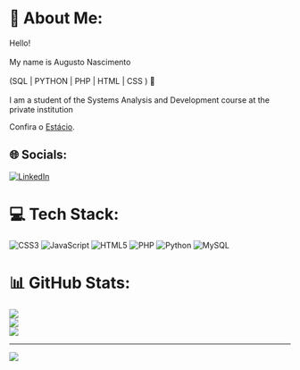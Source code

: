 # 💫 About Me:
Hello!<br><br>My name is Augusto Nascimento<br><br>(SQL | PYTHON | PHP | HTML | CSS ) 🚀<br><br>I am a student of the Systems Analysis and Development course at the private institution <p>Confira o <a href="https://estacio.br/" target="_blank" rel="noopener noreferrer">Estácio</a>.</p>




## 🌐 Socials:
[![LinkedIn](https://img.shields.io/badge/LinkedIn-%230077B5.svg?logo=linkedin&logoColor=white)](https://linkedin.com/in/augusto-nascimento-de-almeida-9a23ba252) 

# 💻 Tech Stack:
![CSS3](https://img.shields.io/badge/css3-%231572B6.svg?style=for-the-badge&logo=css3&logoColor=white) ![JavaScript](https://img.shields.io/badge/javascript-%23323330.svg?style=for-the-badge&logo=javascript&logoColor=%23F7DF1E) ![HTML5](https://img.shields.io/badge/html5-%23E34F26.svg?style=for-the-badge&logo=html5&logoColor=white) ![PHP](https://img.shields.io/badge/php-%23777BB4.svg?style=for-the-badge&logo=php&logoColor=white) ![Python](https://img.shields.io/badge/python-3670A0?style=for-the-badge&logo=python&logoColor=ffdd54) ![MySQL](https://img.shields.io/badge/mysql-%2300f.svg?style=for-the-badge&logo=mysql&logoColor=white)
# 📊 GitHub Stats:
![](https://github-readme-stats.vercel.app/api?username=AugustNasc&theme=dark&hide_border=true&include_all_commits=false&count_private=false)<br/>
![](https://github-readme-streak-stats.herokuapp.com/?user=AugustNasc&theme=dark&hide_border=true)<br/>
![](https://github-readme-stats.vercel.app/api/top-langs/?username=AugustNasc&theme=dark&hide_border=true&include_all_commits=false&count_private=false&layout=compact)

---
[![](https://visitcount.itsvg.in/api?id=AugustNasc&icon=0&color=0)](https://visitcount.itsvg.in)
